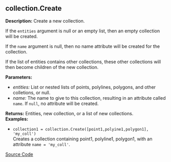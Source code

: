 ## collection.Create  
  
  
**Description:** Create a new collection.


If the `entities` argument is null or an empty list, then an empty collection will be created.


If the `name` argument is null, then no name attribute will be created for the collection.


If the list of entities contains other collections, these other collections will then become
children of the new collection.  
  
**Parameters:**  
  * *entities:* List or nested lists of points, polylines, polygons, and other colletions, or null.  
  * *name:* The name to give to this collection, resulting in an attribute called `name`. If `null`, no attribute will be created.  
  
**Returns:** Entities, new collection, or a list of new collections.  
**Examples:**  
  * `collection1 = collection.Create([point1,polyine1,polygon1], 'my_coll')`  
    Creates a collection containing point1, polyline1, polygon1, with an attribute `name = 'my_coll'`.
  

[Source Code](https://github.com/design-automation/mobius-sim-funcs/blob/main/src/modules/functions/collection/Create.ts) 